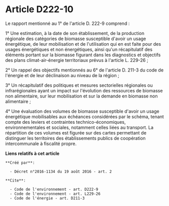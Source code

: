 # Article D222-10

Le rapport mentionné au 1° de l'article D. 222-9 comprend :

1° Une estimation, à la date de son établissement, de la production régionale des catégories de biomasse susceptible d'avoir
un usage énergétique, de leur mobilisation et de l'utilisation qui en est faite pour des usages énergétiques et non
énergétiques, ainsi qu'un récapitulatif des éléments portant sur la biomasse figurant dans les diagnostics et objectifs des
plans climat-air-énergie territoriaux prévus à l'article L. 229-26 ;

2° Un rappel des objectifs mentionnés au 6° de l'article D. 211-3 du code de l'énergie et de leur déclinaison au niveau de la
région ;

3° Un récapitulatif des politiques et mesures sectorielles régionales ou infrarégionales ayant un impact sur l'évolution des
ressources de biomasse non alimentaire, sur leur mobilisation et sur la demande en biomasse non alimentaire ;

4° Une évaluation des volumes de biomasse susceptible d'avoir un usage énergétique mobilisables aux échéances considérées par
le schéma, tenant compte des leviers et contraintes technico-économiques, environnementales et sociales, notamment celles
liées au transport. La répartition de ces volumes est figurée sur des cartes permettant de distinguer les territoires des
établissements publics de coopération intercommunale à fiscalité propre.

**Liens relatifs à cet article**

	**Créé par**:

	  - Décret n°2016-1134 du 19 août 2016 - art. 2

	**Cite**:

	  - Code de l'environnement - art. D222-9
	  - Code de l'environnement - art. L229-26
	  - Code de l'énergie - art. D211-3
